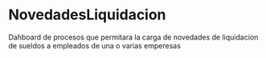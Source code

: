 # NovedadesLiquidacion
Dahboard de procesos que permitara la carga de novedades de liquidacion de sueldos a empleados de una o varias emperesas
